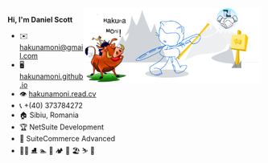 <img width="70%" align="right" alt="Github" src="/images/git_readme_demo.png" />

**Hi, I'm Daniel Scott**

- :envelope: [hakunamoni@gmail.com](mailto:hakunamoni@gmail.com)
- :desktop_computer: [hakunamoni.github.io](https://hakunamoni.github.io)
- :eye: [hakunamoni.read.cv](https://hakunamoni.read.cv)
- :telephone_receiver: +(40) 373784272
- :house: Sibiu, Romania
- :trophy: NetSuite Development
- :open_book: SuiteCommerce Advanced
- :lotus_position_man: :ice_skate: :swimmer: :coconut: :camping: :clinking_glasses: :beach_umbrella: :skier: :bowling: 

<!-- 
- :mortar_board: [Transilvania University](https://www.unitbv.ro/)
:book:
:blue_book:
:envelope:
:computer:
 -->

<!--
### Hi there 👋


**hakunamoni/hakunamoni** is a ✨ _special_ ✨ repository because its `README.md` (this file) appears on your GitHub profile.


- 🔭 I’m currently working on ...
- 🌱 I’m currently learning ...
- 👯 I’m looking to collaborate on ...
- 🤔 I’m looking for help with ...
- 💬 Ask me about ...
- 📫 How to reach me: ...
- 😄 Pronouns: ...
- ⚡ Fun fact: ...
-->
